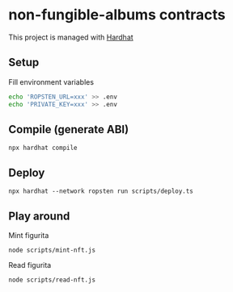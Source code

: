# non-fungible-albums contracts

This project is managed with [Hardhat](https://hardhat.org/)

## Setup

Fill environment variables
```bash
echo 'ROPSTEN_URL=xxx' >> .env
echo 'PRIVATE_KEY=xxx' >> .env
```

## Compile (generate ABI)

```
npx hardhat compile
```

## Deploy

```
npx hardhat --network ropsten run scripts/deploy.ts
```

## Play around

Mint figurita
```
node scripts/mint-nft.js
```

Read figurita
```
node scripts/read-nft.js
```